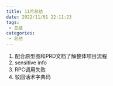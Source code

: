 ```yaml
---
title: 11月总结
date: 2022/11/01 22:11:23
tags: 
 - 总结
categories: 
 - 总结
---
```




1. 配合原型图和PRD文档了解整体项目流程
2. sensitive info
3. RPC调用失败
4. 驳回话术字典码